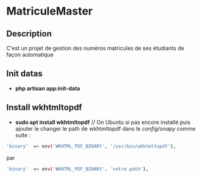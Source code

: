 # MatriculeMaster

## Description
C'est un projet de gestion des numéros matricules de ses étudiants de façon automatique

## Init datas
- **php artisan app:init-data**
## Install wkhtmltopdf
- **sudo apt install wkhtmltopdf** // On Ubuntu si pas encore installé puis ajouter le changer le path de wkhtmltopdf dans le *config/snapy* comme suite : 

```bash
'binary'  => env('WKHTML_PDF_BINARY', '/usr/bin/wkhtmltopdf'),
```
par
```bash
'binary'  => env('WKHTML_PDF_BINARY', 'votre path'),
```